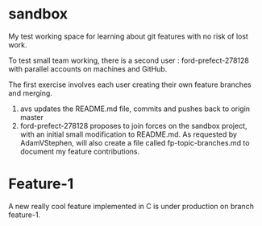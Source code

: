 # sandbox
My test working space for learning about git features with no risk of lost work.

To test small team working, there is a second user : ford-prefect-278128 with parallel accounts on machines and GitHub.

The first exercise involves each user creating their own feature branches and merging.

1.  avs updates the README.md file, commits and pushes back to origin master
2.  ford-prefect-278128 proposes to join forces on the sandbox project, with an initial small modification to README.md.   As requested by AdamVStephen, will also create a file called fp-topic-branches.md to document my feature contributions.


# Feature-1

A new really cool feature implemented in C is under production on branch feature-1.
